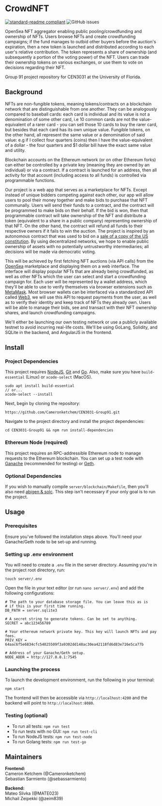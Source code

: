 # CrowdNFT
[![standard-readme compliant](https://img.shields.io/badge/readme%20style-standard-brightgreen.svg?style=flat-square)](https://github.com/RichardLitt/standard-readme) ![GitHub issues](https://img.shields.io/github/issues/Cameronketchem/CEN3031-Group91)

OpenSea NFT aggregator enabling public pooling/crowdfunding and ownership of NFTs. Users browse NFTs and create crowdfunding campaigns; if the fund manages to outbid other buyers before the auction's expiration, then a new token is launched and distributed according to each user's relative contribution. The token represents a share of ownership (and subsequently a portion of the voting power) of the NFT. Users can trade their ownership tokens on various exchanges, or use them to vote on decisions regarding their NFT.

Group 91 project repository for CEN3031 at the University of Florida.

## Background
NFTs are non-fungible tokens, meaning tokens/contracts on a blockchain network that are distinguishable from one another. They can be analogously compared to baseball cards: each card is individual and its value is not a denomination of some other card, i.e 10 common cards are not the value-equivalent of a rarer card - you can sell those 10 cards to buy the rarer card, but besides that each card has its own unique value. Fungible tokens, on the other hand, all represent the same value or a denomination of said value: e.g if I collect four quarters (coins) then I have the value-equivalent of a dollar - the four quarters and $1 dollar bill have the exact same value and utility.

Blockchain accounts on the Ethereum network (or on other Ethereum forks) can either be controlled by a private key (meaning they are owned by an individual) or via a contract. If a contract is launched for an address, then all activity for that account (including access to all funds) is controlled via programmable functions.

Our project is a web app that serves as a marketplace for NFTs. Except instead of unique bidders competing against each other, our app will allow users to pool their money together and make bids to purchase that NFT communally. Users will send their funds to a contract, and the contract will be programmed to make bids on their behalf. If the bid is won, then that programmable contract will take ownership of the NFT and distribute a token (equivalent to a share in a public company) representing ownership of that NFT. On the other hand, the contract will refund all funds to their respective owners if it fails to win the auction. The project is inspired by an autonomous contract that was used to bid on a [sale of a copy of the US constitution](https://dailyhodl.com/2021/11/21/crypto-enthusiasts-raise-47000000-worth-of-ethereum-in-effort-to-buy-rare-copy-of-us-constitution/). By using decentralized networks, we hope to enable public ownership of assets with no potentially untrustworthy intermediaries; all decisions will be made via democratic voting.

This will be achieved by first fetching NFT auctions (via API calls) from the [OpenSea](https://opensea.io/) marketplace and displaying them on a web interface. The interface will display popular NFTs that are already being crowdfunded, as well as other NFTs which the user can select and start a crowdfunding campaign for. Each user will be represented by a wallet address, which they'll be able to use to verify themselves via browser extensions such as [MetaMask](https://metamask.io/). Most browser wallets can be interfaced via a standardized API called [Web3](https://web3js.readthedocs.io/en/v1.8.1/), we will use this API to request payments from the user, as well as to verify their identity and keep track of NFTs they already own. Users will be able to manage their bids, see and transact with their NFT ownership shares, and launch crowdfunding campaigns.

We'll either be launching our own testing network or use a publicly available testnet to avoid incurring real-life costs. We'll be using GoLang, Solidity, and SQLite in the backend, and AngularJS in the frontend. 

## Install
### Project Dependencies
This project requires [NodeJS](https://nodejs.org/en/), [Git](https://git-scm.com) and [Go](https://go.dev/). Also, make sure you have `build-essential` (Linux) or `xcode-select` (MacOS).
```
sudo apt install build-essential
// or...
xcode-select --install
```

Next, begin by cloning the repository:
```
https://github.com/Cameronketchem/CEN3031-Group91.git
```

Navigate to the project directory and install the project dependencies:
```
cd CEN3031-Group91 && npm run install-dependencies
```

### Ethereum Node (required)
This project requires an RPC-addressible Ethereum node to manage requests to the Ethereum blockchain. You can set up a test node with [Ganache](https://trufflesuite.com/ganache/) (recommended for testing) or [Geth](https://geth.ethereum.org/).

### Optional Dependencies
If you wish to manually compile `server/blockchain/Makefile`, then you'll also need [abigen & solc](https://goethereumbook.org/smart-contract-compile/). This step isn't necessary if your only goal is to run the project.

## Usage
### Prerequisites
Ensure you've followed the installation steps above. You'll need your Ganache/Geth node to be set-up and running.

### Setting up .env environment
You will need to create a `.env` file in the server directory. Assuming you're in the project root directory, run:
```
touch server/.env
```

Open the file in your text editor (or run `nano server/.env`) and add the following configurations:
```
# The path to your database storage file. You can leave this as is
# if this is your first time running.
DB_PATH = server.sqlite3

# A secret string to generate tokens. Can be set to anything.
SECRET = abc123456789

# Your ethereum network private key. This key will launch NFTs and pay fees.
PRIV_KEY = 64aac6f5e6834cfc54025509f3a9302dd148ac30ea42118fd6d83e716e5ca77b

# Address of your Ganache/Geth setup.
NODE_ADDR = http://127.0.0.1:7545
```

### Launching the process
To launch the development environment, run the following in your terminal:
```
npm start
```
The frontend will then be accessible via `http://localhost:4200` and the backend will point to `http://localhost:8080`.

### Testing (optional)
* To run all tests: `npm run test`
* To run tests with no GUI: `npm run test-cli`
* To run NodeJS tests: `npm run test-node`
* To run Golang tests: `npm run test-go`

## Maintainers
<b> Frontend: </b><br>
Cameron Ketchem (@Cameronketchem)<br>
Sebastian Sarmiento (@sebassarmiento)

<b> Backend: </b><br>
Mateo Slivka (@MATE023)<br>
Michail Zeipekki (@zeim839)
